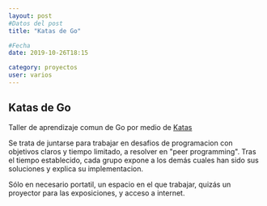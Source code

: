 ```yaml
---
layout: post
#Datos del post
title: "Katas de Go"

#Fecha
date: 2019-10-26T18:15

category: proyectos
user: varios
---
```


## Katas de Go

Taller de aprendizaje comun de Go por medio de [Katas](https://en.wikipedia.org/wiki/Kata_(programming))

Se trata de juntarse para trabajar en desafios de programacion con objetivos claros y tiempo limitado, a resolver en "peer programming". Tras el tiempo establecido, cada grupo expone a los demás cuales han sido sus soluciones y explica su implementacion.

Sólo en necesario portatil, un espacio en el que trabajar, quizás un proyector para las exposiciones, y acceso a internet.
